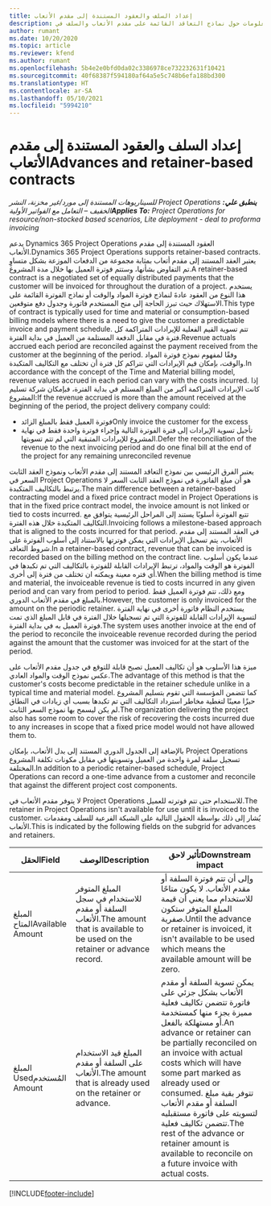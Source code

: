 ```yaml
---
title: إعداد السلف والعقود المستندة إلى مقدم الأتعاب
description: يقدم هذا الموضوع معلومات حول نماذج التعاقد القائمة على مقدم الأتعاب والسلف في Project Operations.
author: rumant
ms.date: 10/20/2020
ms.topic: article
ms.reviewer: kfend
ms.author: rumant
ms.openlocfilehash: 5b4e2e0bfd0da02c3386978ce732232631f10421
ms.sourcegitcommit: 40f68387f594180af64a5e5c748b6efa188bd300
ms.translationtype: HT
ms.contentlocale: ar-SA
ms.lasthandoff: 05/10/2021
ms.locfileid: "5994210"
---
```

# <a name="advances-and-retainer-based-contracts"></a><span data-ttu-id="1e51f-103">إعداد السلف والعقود المستندة إلى مقدم الأتعاب</span><span class="sxs-lookup"><span data-stu-id="1e51f-103">Advances and retainer-based contracts</span></span>


<span data-ttu-id="1e51f-104">_**ينطبق علي:** ‏‫Project Operations للسيناريوهات المستندة إلى مورد/غير مخزنة‬، ‏‫النشر الخفيف – التعامل مع الفواتير الأولية‬_</span><span class="sxs-lookup"><span data-stu-id="1e51f-104">_**Applies To:** Project Operations for resource/non-stocked based scenarios, Lite deployment - deal to proforma invoicing_</span></span>

<span data-ttu-id="1e51f-105">يدعم Dynamics 365 Project Operations العقود المستندة إلى مقدم الأتعاب.</span><span class="sxs-lookup"><span data-stu-id="1e51f-105">Dynamics 365 Project Operations supports retainer-based contracts.</span></span> <span data-ttu-id="1e51f-106">يعتبر العقد المستند إلى مقدم أتعاب بمثابة مجموعة من الدفعات الموزعة بشكل متساوٍ تم التفاوض بشأنها، وستتم فوترة العميل بها خلال مدة المشروع.</span><span class="sxs-lookup"><span data-stu-id="1e51f-106">A retainer-based contract is a negotiated set of equally distributed payments that the customer will be invoiced for throughout the duration of a project.</span></span> <span data-ttu-id="1e51f-107">يستخدم هذا النوع من العقود عادةَ لنماذج فوترة المواد والوقت أو نماذج الفوترة القائمة على الاستهلاك حيث تبرز الحاجة إلى منح المستخدم فاتورة وجدول دفع متوقعين.</span><span class="sxs-lookup"><span data-stu-id="1e51f-107">This type of contract is typically used for time and material or consumption-based billing models where there is a need to give the customer a predictable invoice and payment schedule.</span></span> <span data-ttu-id="1e51f-108">تتم تسوية القيم الفعلية للإيرادات المتراكمة كل فترة في مقابل الدفعة المستلمة من العميل في بداية الفترة.</span><span class="sxs-lookup"><span data-stu-id="1e51f-108">Revenue actuals accrued each period are reconciled against the payment received from the customer at the beginning of the period.</span></span> <span data-ttu-id="1e51f-109">وفقًا لمفهوم نموذج فوترة المواد والوقت، بإمكان قيم الإيرادات التي تتراكم كل فترة أن تختلف مع التكاليف المتكبدة.</span><span class="sxs-lookup"><span data-stu-id="1e51f-109">In accordance with the concept of the Time and Material billing model, revenue values accrued in each period can vary with the costs incurred.</span></span> <span data-ttu-id="1e51f-110">إذا كانت الإيرادات المتراكمة أكبر من المبلغ المستلم في بداية الفترة، فبإمكان شركة تسليم المشروع:</span><span class="sxs-lookup"><span data-stu-id="1e51f-110">If the revenue accrued is more than the amount received at the beginning of the period, the project delivery company could:</span></span>

- <span data-ttu-id="1e51f-111">فوترة العميل فقط بالمبلغ الزائد</span><span class="sxs-lookup"><span data-stu-id="1e51f-111">Only invoice the customer for the excess</span></span> 
- <span data-ttu-id="1e51f-112">تأجيل تسوية الإيرادات إلى فترة الفوترة التالية وإجراء فوترة واحدة فقط في نهاية المشروع للإيرادات المتبقية التي لم تتم تسويتها.</span><span class="sxs-lookup"><span data-stu-id="1e51f-112">Defer the reconciliation of the revenue to the next invoicing period and do one final bill at the end of the project for any remaining unreconciled revenue</span></span>

<span data-ttu-id="1e51f-113">يعتبر الفرق الرئيسي بين نموذج التعاقد المستند إلى مقدم الأتعاب ونموذج العقد الثابت السعر في Project Operations هو أن مبلغ الفاتورة في نموذج العقد الثابت السعر لا يرتبط بالتكاليف المتكبدة.</span><span class="sxs-lookup"><span data-stu-id="1e51f-113">The main difference between a retainer-based contracting model and a fixed price contract model in Project Operations is that in the fixed price contract model, the invoice amount is not linked or tied to costs incurred.</span></span> <span data-ttu-id="1e51f-114">تتبع الفوترة أسلوبًا يستند إلى المراحل الرئيسية يتوافق مع التكاليف المتكبدة خلال هذه الفترة.</span><span class="sxs-lookup"><span data-stu-id="1e51f-114">Invoicing follows a milestone-based approach that is aligned to the costs incurred for that period.</span></span> <span data-ttu-id="1e51f-115">في العقد المستند إلى مقدم الأتعاب، يتم تسجيل الإيرادات التي يمكن فوترتها بالاستناد إلى أسلوب الفوترة على شروط التعاقد.</span><span class="sxs-lookup"><span data-stu-id="1e51f-115">In a retainer-based contract, revenue that can be invoiced is recorded based on the billing method on the contract line.</span></span> <span data-ttu-id="1e51f-116">عندما يكون أسلوب الفوترة هو الوقت والمواد، ترتبط الإيرادات القابلة للفوترة بالتكاليف التي تم تكبدها في أي فتره معينة ويمكنه ان تختلف من فترة إلى أخرى.</span><span class="sxs-lookup"><span data-stu-id="1e51f-116">When the billing method is time and material, the invoiceable revenue is tied to costs incurred in any given period and can vary from period to period.</span></span> <span data-ttu-id="1e51f-117">ومع ذلك، تتم فوترة العميل فقط بالمبلغ في مقدم الأتعاب الدوري.</span><span class="sxs-lookup"><span data-stu-id="1e51f-117">However, the customer is only invoiced for the amount on the periodic retainer.</span></span> <span data-ttu-id="1e51f-118">يستخدم النظام فاتورة أخرى في نهاية الفترة لتسوية الإيرادات القابلة للفوترة التي تم تسجيلها خلال الفترة في قابل المبلغ الذي تمت فوترة العميل به في بداية الفترة.</span><span class="sxs-lookup"><span data-stu-id="1e51f-118">The system uses another invoice at the end of the period to reconcile the invoiceable revenue recorded during the period against the amount that the customer was invoiced for at the start of the period.</span></span>

<span data-ttu-id="1e51f-119">ميزة هذا الأسلوب هو أن تكاليف العميل تصبح قابلة للتوقع في جدول مقدم الأتعاب على عكس نموذج الوقت والمواد العادي.</span><span class="sxs-lookup"><span data-stu-id="1e51f-119">The advantage of this method is that the customer's costs become predictable in the retainer schedule unlike in a typical time and material model.</span></span> <span data-ttu-id="1e51f-120">كما تتضمن المؤسسة التي تقوم بتسليم المشروع حيزًا معينًا لتغطية مخاطر استرداد التكاليف التي تم تكبدها بسبب أي زيادات في النطاق لم يكن ليسمح بها نموذج السعر الثابت.</span><span class="sxs-lookup"><span data-stu-id="1e51f-120">The organization delivering the project also has some room to cover the risk of recovering the costs incurred due to any increases in scope that a fixed price model would not have allowed them to.</span></span>

<span data-ttu-id="1e51f-121">بالإضافة إلى الجدول الدوري المستند إلى بدل الأتعاب، بإمكان Project Operations تسجيل سلفة لمرة واحدة من العميل وتسويتها في مقابل مكونات تكلفة المشروع المختلفة.</span><span class="sxs-lookup"><span data-stu-id="1e51f-121">In addition to a periodic retainer-based schedule, Project Operations can record a one-time advance from a customer and reconcile that against the different project cost components.</span></span>

<span data-ttu-id="1e51f-122">لا يتوفر مقدم الأتعاب في Project Operations للاستخدام حتى تتم فوترته للعميل.</span><span class="sxs-lookup"><span data-stu-id="1e51f-122">The retainer in Project Operations isn't available for use until it is invoiced to the customer.</span></span> <span data-ttu-id="1e51f-123">يُشار إلى ذلك بواسطة الحقول التالية على الشبكة الفرعية للسلف ومقدمات الأتعاب.</span><span class="sxs-lookup"><span data-stu-id="1e51f-123">This is indicated by the following fields on the subgrid for advances and retainers.</span></span>

| <span data-ttu-id="1e51f-124">الحقل</span><span class="sxs-lookup"><span data-stu-id="1e51f-124">Field</span></span> | <span data-ttu-id="1e51f-125">‏‏الوصف</span><span class="sxs-lookup"><span data-stu-id="1e51f-125">Description</span></span> | <span data-ttu-id="1e51f-126">تأثير لاحق</span><span class="sxs-lookup"><span data-stu-id="1e51f-126">Downstream impact</span></span> |
| --- | --- | --- |
| <span data-ttu-id="1e51f-127">المبلغ المتاح</span><span class="sxs-lookup"><span data-stu-id="1e51f-127">Available Amount</span></span> | <span data-ttu-id="1e51f-128">المبلغ المتوفر للاستخدام في سجل السلفة أو مقدم الأتعاب.</span><span class="sxs-lookup"><span data-stu-id="1e51f-128">The amount that is available to be used on the retainer or advance record.</span></span> | <span data-ttu-id="1e51f-129">وإلى أن تتم فوترة السلفة أو مقدم الأتعاب. لا يكون متاحًا للاستخدام مما يعني أن قيمة المبلغ المتوفر ستكون صفرية.</span><span class="sxs-lookup"><span data-stu-id="1e51f-129">Until the advance or retainer is invoiced, it isn't available to be used which means the available amount will be zero.</span></span> |
| <span data-ttu-id="1e51f-130">‏‫المبلغ المُستخدم</span><span class="sxs-lookup"><span data-stu-id="1e51f-130">Used Amount</span></span> | <span data-ttu-id="1e51f-131">المبلغ قيد الاستخدام على السلفة أو مقدم الأتعاب.</span><span class="sxs-lookup"><span data-stu-id="1e51f-131">The amount that is already used on the retainer or advance.</span></span> | <span data-ttu-id="1e51f-132">يمكن تسوية السلفة أو مقدم الأتعاب بشكل جزئي على فاتورة تتضمن تكاليف فعلية مميزة بجزء منها كمستخدمة أو مستهلكة بالفعل.</span><span class="sxs-lookup"><span data-stu-id="1e51f-132">An advance or retainer can be partially reconciled on an invoice with actual costs which will have some part marked as already used or consumed.</span></span> <span data-ttu-id="1e51f-133">تتوفر بقية مبلغ السلفة أو مقدم الأتعاب لتسويته على فاتورة مستقبليه تتضمن تكاليف فعلية.</span><span class="sxs-lookup"><span data-stu-id="1e51f-133">The rest of the advance or retainer amount is available to reconcile on a future invoice with actual costs.</span></span> |


[!INCLUDE[footer-include](../../includes/footer-banner.md)]